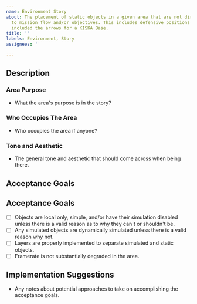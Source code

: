 ```yaml
---
name: Environment Story
about: The placement of static objects in a given area that are not directly related
  to mission flow and/or objectives. This includes defensive positions but does NOT
  included the arrows for a KISKA Base.
title: ''
labels: Environment, Story
assignees: ''

---
```


## Description

### Area Purpose
- What the area's purpose is in the story?

### Who Occupies The Area
- Who occupies the area if anyone?

### Tone and Aesthetic
- The general tone and aesthetic that should come across when being there.

## Acceptance Goals
## Acceptance Goals
- [ ] Objects are local only, simple, and/or have their simulation disabled unless there is a valid reason as to why they can't or shouldn't be.
- [ ] Any simulated objects are dynamically simulated unless there is a valid reason why not.
- [ ] Layers are properly implemented to separate simulated and static objects.
- [ ] Framerate is not substantially degraded in the area.

## Implementation Suggestions
- Any notes about potential approaches to take on accomplishing the acceptance goals.
